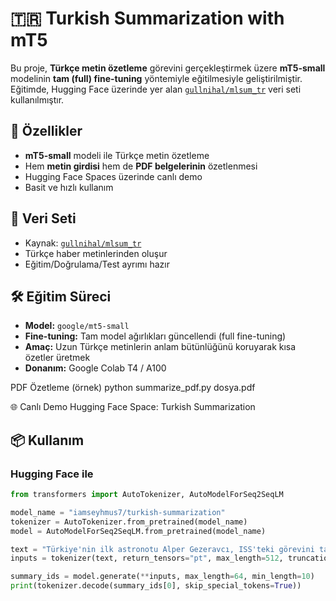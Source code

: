 # 🇹🇷 Turkish Summarization with mT5

Bu proje, **Türkçe metin özetleme** görevini gerçekleştirmek üzere **mT5-small** modelinin **tam (full) fine-tuning** yöntemiyle eğitilmesiyle geliştirilmiştir.  
Eğitimde, Hugging Face üzerinde yer alan [`gullnihal/mlsum_tr`](https://huggingface.co/datasets/gullnihal/mlsum_tr) veri seti kullanılmıştır.

## 🚀 Özellikler
- **mT5-small** modeli ile Türkçe metin özetleme
- Hem **metin girdisi** hem de **PDF belgelerinin** özetlenmesi
- Hugging Face Spaces üzerinde canlı demo
- Basit ve hızlı kullanım

## 📂 Veri Seti
- Kaynak: [`gullnihal/mlsum_tr`](https://huggingface.co/datasets/gullnihal/mlsum_tr)
- Türkçe haber metinlerinden oluşur
- Eğitim/Doğrulama/Test ayrımı hazır

## 🛠️ Eğitim Süreci
- **Model:** `google/mt5-small`
- **Fine-tuning:** Tam model ağırlıkları güncellendi (full fine-tuning)
- **Amaç:** Uzun Türkçe metinlerin anlam bütünlüğünü koruyarak kısa özetler üretmek
- **Donanım:** Google Colab T4 / A100

PDF Özetleme (örnek)
python summarize_pdf.py dosya.pdf

🌐 Canlı Demo
Hugging Face Space: Turkish Summarization


## 📦 Kullanım
### Hugging Face ile
```python
from transformers import AutoTokenizer, AutoModelForSeq2SeqLM

model_name = "iamseyhmus7/turkish-summarization"
tokenizer = AutoTokenizer.from_pretrained(model_name)
model = AutoModelForSeq2SeqLM.from_pretrained(model_name)

text = "Türkiye'nin ilk astronotu Alper Gezeravcı, ISS'teki görevini tamamladı."
inputs = tokenizer(text, return_tensors="pt", max_length=512, truncation=True)

summary_ids = model.generate(**inputs, max_length=64, min_length=10)
print(tokenizer.decode(summary_ids[0], skip_special_tokens=True))

